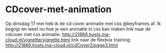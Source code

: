 # CDcover-met-animation
  Op dinsdag 17 mei heb ik de cd cover animatie met css @keyframes af.
  Ik begrijp en weet nu hoe je een animatie in css kan maken
link naar de cdcover met css animatie:  http://21866.hosts.ma-cloud.nl/vignette/vignette.html
link naar de flexbox training: http://21866.hosts.ma-cloud.nl/cdCover2/page3.html
